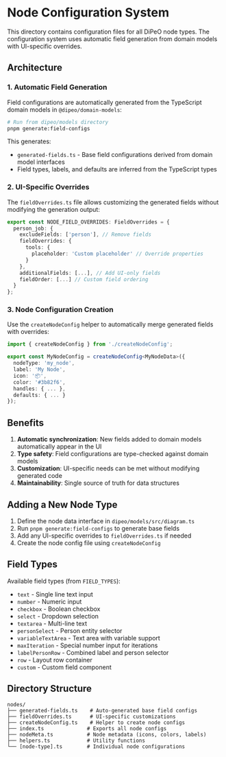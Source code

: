 # Node Configuration System

This directory contains configuration files for all DiPeO node types. The configuration system uses automatic field generation from domain models with UI-specific overrides.

## Architecture

### 1. Automatic Field Generation

Field configurations are automatically generated from the TypeScript domain models in `@dipeo/domain-models`:

```bash
# Run from dipeo/models directory
pnpm generate:field-configs
```

This generates:
- `generated-fields.ts` - Base field configurations derived from domain model interfaces
- Field types, labels, and defaults are inferred from the TypeScript types

### 2. UI-Specific Overrides

The `fieldOverrides.ts` file allows customizing the generated fields without modifying the generation output:

```typescript
export const NODE_FIELD_OVERRIDES: FieldOverrides = {
  person_job: {
    excludeFields: ['person'], // Remove fields
    fieldOverrides: {
      tools: {
        placeholder: 'Custom placeholder' // Override properties
      }
    },
    additionalFields: [...], // Add UI-only fields
    fieldOrder: [...] // Custom field ordering
  }
};
```

### 3. Node Configuration Creation

Use the `createNodeConfig` helper to automatically merge generated fields with overrides:

```typescript
import { createNodeConfig } from './createNodeConfig';

export const MyNodeConfig = createNodeConfig<MyNodeData>({
  nodeType: 'my_node',
  label: 'My Node',
  icon: '📦',
  color: '#3b82f6',
  handles: { ... },
  defaults: { ... }
});
```

## Benefits

1. **Automatic synchronization**: New fields added to domain models automatically appear in the UI
2. **Type safety**: Field configurations are type-checked against domain models
3. **Customization**: UI-specific needs can be met without modifying generated code
4. **Maintainability**: Single source of truth for data structures

## Adding a New Node Type

1. Define the node data interface in `dipeo/models/src/diagram.ts`
2. Run `pnpm generate:field-configs` to generate base fields
3. Add any UI-specific overrides to `fieldOverrides.ts` if needed
4. Create the node config file using `createNodeConfig`

## Field Types

Available field types (from `FIELD_TYPES`):
- `text` - Single line text input
- `number` - Numeric input
- `checkbox` - Boolean checkbox
- `select` - Dropdown selection
- `textarea` - Multi-line text
- `personSelect` - Person entity selector
- `variableTextArea` - Text area with variable support
- `maxIteration` - Special number input for iterations
- `labelPersonRow` - Combined label and person selector
- `row` - Layout row container
- `custom` - Custom field component

## Directory Structure

```
nodes/
├── generated-fields.ts    # Auto-generated base field configs
├── fieldOverrides.ts      # UI-specific customizations
├── createNodeConfig.ts    # Helper to create node configs
├── index.ts              # Exports all node configs
├── nodeMeta.ts           # Node metadata (icons, colors, labels)
├── helpers.ts            # Utility functions
└── [node-type].ts        # Individual node configurations
```